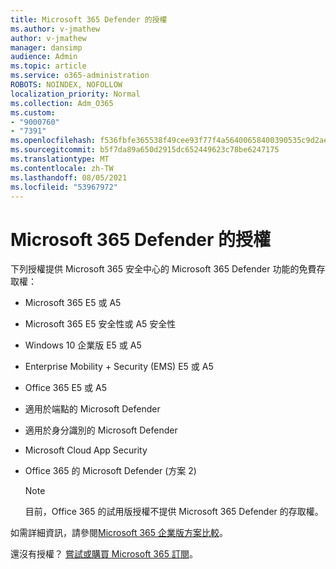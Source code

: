 ```yaml
---
title: Microsoft 365 Defender 的授權
ms.author: v-jmathew
author: v-jmathew
manager: dansimp
audience: Admin
ms.topic: article
ms.service: o365-administration
ROBOTS: NOINDEX, NOFOLLOW
localization_priority: Normal
ms.collection: Adm_O365
ms.custom:
- "9000760"
- "7391"
ms.openlocfilehash: f536fbfe365538f49cee93f77f4a56400658400390535c9d2ae142004b2c2274
ms.sourcegitcommit: b5f7da89a650d2915dc652449623c78be6247175
ms.translationtype: MT
ms.contentlocale: zh-TW
ms.lasthandoff: 08/05/2021
ms.locfileid: "53967972"
---
```

# <a name="licenses-for-microsoft-365-defender"></a>Microsoft 365 Defender 的授權

下列授權提供 Microsoft 365 安全中心的 Microsoft 365 Defender 功能的免費存取權：

- Microsoft 365 E5 或 A5
- Microsoft 365 E5 安全性或 A5 安全性
- Windows 10 企業版 E5 或 A5
- Enterprise Mobility + Security (EMS) E5 或 A5
- Office 365 E5 或 A5
- 適用於端點的 Microsoft Defender
- 適用於身分識別的 Microsoft Defender
- Microsoft Cloud App Security
- Office 365 的 Microsoft Defender (方案 2) 

    > [!NOTE]
    > 目前，Office 365 的試用版授權不提供 Microsoft 365 Defender 的存取權。

如需詳細資訊，請參閱[Microsoft 365 企業版方案比較](https://go.microsoft.com/fwlink/?linkid=2143458)。

還沒有授權？ [嘗試或購買 Microsoft 365 訂閱](https://go.microsoft.com/fwlink/?linkid=2143625)。
